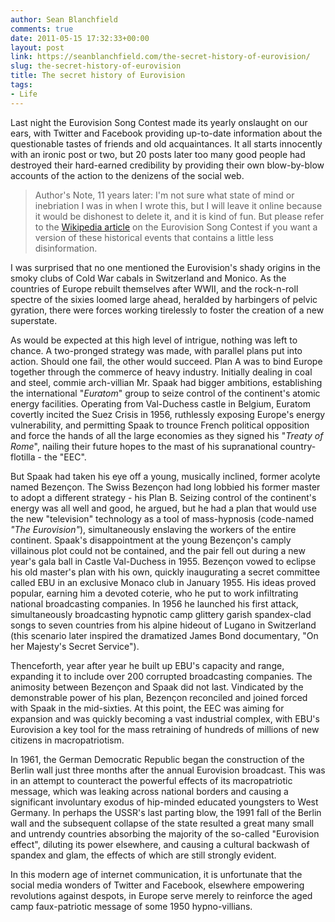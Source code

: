 ```yaml
---
author: Sean Blanchfield
comments: true
date: 2011-05-15 17:32:33+00:00
layout: post
link: https://seanblanchfield.com/the-secret-history-of-eurovision/
slug: the-secret-history-of-eurovision
title: The secret history of Eurovision
tags:
- Life
---
```


Last night the Eurovision Song Contest made its yearly onslaught on our ears, with Twitter and Facebook providing up-to-date information about the questionable tastes of friends and old acquaintances. It all starts innocently with an ironic post or two, but 20 posts later too many good people had destroyed their hard-earned credibility by providing their own blow-by-blow accounts of the action to the denizens of the social web.

<!-- more -->

> Author's Note, 11 years later: I'm not sure what state of mind or inebriation I was in when I wrote this, but I will leave it online because it would be dishonest to delete it, and it is kind of fun. But please refer to the [Wikipedia article](https://en.wikipedia.org/wiki/Eurovision_Song_Contest#Origins_and_history) on the Eurovision Song Contest if you want a version of these historical events that contains a little less disinformation.

I was surprised that no one mentioned the Eurovision's shady origins in the smoky clubs of Cold War cabals in Switzerland and Monico. As the countries of Europe rebuilt themselves after WWII, and the rock-n-roll spectre of the sixies loomed large ahead, heralded by harbingers of pelvic gyration, there were forces working tirelessly to foster the creation of a new superstate.

As would be expected at this high level of intrigue, nothing was left to chance. A two-pronged strategy was made, with parallel plans put into action. Should one fail, the other would succeed. Plan A was to bind Europe together through the commerce of heavy industry. Initially dealing in coal and steel, commie arch-villian Mr. Spaak had bigger ambitions, establishing the international "_Euratom_" group to seize control of the continent's atomic energy facilities. Operating from Val-Duchess castle in Belgium, Euratom covertly incited the Suez Crisis in 1956, ruthlessly exposing Europe's energy vulnerability, and permitting Spaak to trounce French political opposition and force the hands of all the large economies as they signed his "_Treaty of Rome_", nailing their future hopes to the mast of his supranational country-flotilla - the "EEC".

But Spaak had taken his eye off a young, musically inclined, former acolyte named Bezençon. The Swiss Bezençon had long lobbied his former master to adopt a different strategy - his Plan B. Seizing control of the continent's energy was all well and good, he argued, but he had a plan that would use the new "television" technology as a tool of mass-hypnosis (code-named _"The Eurovision"_), simultaneously enslaving the workers of the entire continent. Spaak's disappointment at the young Bezençon's camply villainous plot could not be contained, and the pair fell out during a new year's gala ball in Castle Val-Duchess in 1955. Bezençon vowed to eclipse his old master's plan with his own, quickly inaugurating a secret committee called EBU in an exclusive Monaco club in January 1955. His ideas proved popular, earning him a devoted coterie, who he put to work infiltrating national broadcasting companies. In 1956 he launched his first attack, simultaneously broadcasting hypnotic camp glittery garish spandex-clad songs to seven countries from his alpine hideout of Lugano in Switzerland (this scenario later inspired the dramatized James Bond documentary, "On her Majesty's Secret Service").

Thenceforth, year after year he built up EBU's capacity and range, expanding it to include over 200 corrupted broadcasting companies. The animosity between Bezençon and Spaak did not last. Vindicated by the demonstrable power of his plan, Bezençon reconciled and joined forced with Spaak in the mid-sixties. At this point, the EEC was aiming for expansion and was quickly becoming a vast industrial complex, with EBU's Eurovision a key tool for the mass retraining of hundreds of millions of new citizens in macropatriotism.

In 1961, the German Democratic Republic began the construction of the Berlin wall just three months after the annual Eurovision broadcast. This was in an attempt to counteract the powerful effects of its macropatriotic message, which was leaking across national borders and causing a significant involuntary exodus of hip-minded educated youngsters to West Germany. In perhaps the USSR's last parting blow, the 1991 fall of the Berlin wall and the subsequent collapse of the state resulted a great many small and untrendy countries absorbing the majority of the so-called "Eurovision effect", diluting its power elsewhere, and causing a cultural backwash of spandex and glam, the effects of which are still strongly evident.

In this modern age of internet communication, it is unfortunate that the social media wonders of Twitter and Facebook, elsewhere empowering revolutions against despots, in Europe serve merely to reinforce the aged camp faux-patriotic message of some 1950 hypno-villians.